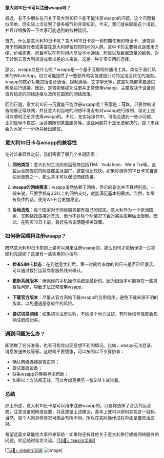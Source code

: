 **意大利10日卡可以注册wsapp吗？**

最近，有不少朋友在问关于意大利10日卡能不能注册wsapp的问题。这个问题看似简单，但实际上涉及到了很多细节和背景知识。今天，我们就来聊聊这个话题，并且详细解答一下大家可能遇到的各种疑问。

首先，什么是意大利10日卡呢？意大利10日卡是一种短期使用的电话卡，通常适用于短期旅行者或需要在意大利停留较短时间的人群。这种卡的主要特点是使用方便、价格实惠，而且可以在短时间内享受本地通话、短信以及数据流量的服务。对于计划去意大利旅游或者出差的人来说，这是一种非常实用的选择。

那么，wsapp又是什么呢？wsapp是一个基于互联网的通讯工具，类似于我们熟知的WhatsApp，但它可能提供了一些额外的功能或是针对特定地区优化的服务。wsapp的核心功能包括语音通话、视频通话、文字聊天等，这些功能都需要通过网络进行连接。因此，是否能够成功注册并正常使用wsapp，主要取决于设备是否有稳定的网络连接以及所在国家的网络政策。

回到正题，意大利10日卡究竟能不能注册wsapp呢？答案是：**可以**。只要你的设备能够正常联网，并且意大利当地的网络环境没有对wsapp进行限制，理论上是可以顺利注册并使用wsapp的。不过，在实际操作中，可能会遇到一些小问题，比如信号不稳定、运营商限制某些服务等。这些问题并不是无法解决的，接下来我会为大家一一分析并给出建议。

### 意大利10日卡与wsapp的兼容性

在讨论兼容性之前，我们需要了解几个关键因素：

1. **网络类型**：意大利的主流网络运营商包括TIM、Vodafone、Wind Tre等。这些运营商提供的网络覆盖范围广，速度也比较快。如果你选择的10日卡来自这些运营商之一，那么基本可以保证网络质量。

2. **wsapp的网络需求**：wsapp虽然依赖于网络，但它的要求并不算特别高。一般来说，只要手机有3G以上的网络支持，就能满足基本的需求。当然，如果有条件的话，使用Wi-Fi会更加稳定。

3. **当地法规**：每个国家对于网络服务都有自己的规定。意大利作为一个欧洲国家，其网络政策相对开放，但也不排除个别情况下会对某些应用做出限制。因此，在购买10日卡前，最好先咨询清楚相关政策。

### 如何确保顺利注册wsapp？

既然意大利10日卡原则上是可以用来注册wsapp的，那么如何才能确保这一过程顺利完成呢？这里有一些实用的小技巧：

- **检查SIM卡状态**：在到达意大利后，第一时间检查你的10日卡是否已经激活。可以通过拨打运营商客服热线来确认。
  
- **更新系统版本**：确保你的手机操作系统是最新的。因为旧版本可能存在一些兼容性问题，导致无法正常使用wsapp。

- **下载官方版本**：尽量从官方网站下载wsapp的应用程序，避免下载来源不明的版本，以免遭遇恶意软件的风险。

- **尝试切换网络**：如果初次注册失败，不妨换个地方试试，有时候信号强度会影响注册成功率。

### 遇到问题怎么办？

即使做了充分准备，也有可能会出现意想不到的情况。比如，wsapp无法登录、消息发送失败等等。这时候不要慌张，可以按照以下步骤排查：

- 确认网络连接是否正常；
- 尝试重启设备；
- 联系wsapp的客服寻求帮助；
- 如果以上方法都无效，可以考虑更换另一张SIM卡试试看。

### 总结

综上所述，意大利10日卡是可以用来注册wsapp的。只要你选择了合适的运营商，注意设备的网络设置，并且遵循上述建议，基本上就可以顺利实现这一目标。当然，每个人的具体情况可能会有所不同，所以在实际操作过程中还是要灵活应对。

希望这篇文章能给大家带来帮助！如果你还有其他关于意大利旅行或者网络服务的问题，欢迎随时留言交流。[[TG💪+ @esim1088](https://t.me/s/esim1088)]

[[TG💪+ @esim1088](https://t.me/s/esim1088) ![Image](https://i.postimg.cc/4NQfJmqS/Snipaste-2025-05-13-00-14-12.png)]